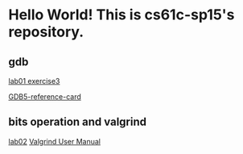 # Hello World! This is cs61c-sp15's repository.

## gdb
[lab01 exercise3](http://inst.eecs.berkeley.edu/~cs61c/fa18/labs/1/)

[GDB5-reference-card](http://inst.eecs.berkeley.edu/~cs61c/resources/gdb5-refcard.pdf)


## bits operation and valgrind
[lab02](http://inst.eecs.berkeley.edu/~cs61c/fa18/labs/2/)
[Valgrind User Manual](http://valgrind.org/docs/manual/mc-manual.html)